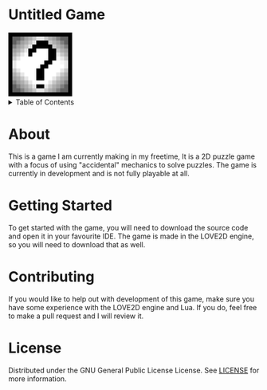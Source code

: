 # Untitled Game
<html>
    <!--resize the image-->
    <img width="128" alt="Logo" src="readme/ico-large.png">
</html>

<details>
    <summary>Table of Contents</summary>
    <ol>
        <li><a href="#about">About</a></li>
        <li><a href="#getting-started">Getting Started</a></li>
        <li><a href="#contributing">Contributing</a></li>
        <li><a href="#license">License</a></li>
    </ol>
</details>



# About
This is a game I am currently making in my freetime, It is a 2D puzzle game with a focus of using "accidental" mechanics to solve puzzles. The game is currently in development and is not fully playable at all.

# Getting Started
To get started with the game, you will need to download the source code and open it in your favourite IDE. The game is made in the LOVE2D engine, so you will need to download that as well.

# Contributing
If you would like to help out with development of this game, make sure you have some experience with the LOVE2D engine and Lua. If you do, feel free to make a pull request and I will review it.

# License
Distributed under the GNU General Public License License. See [LICENSE](LICENSE) for more information.

